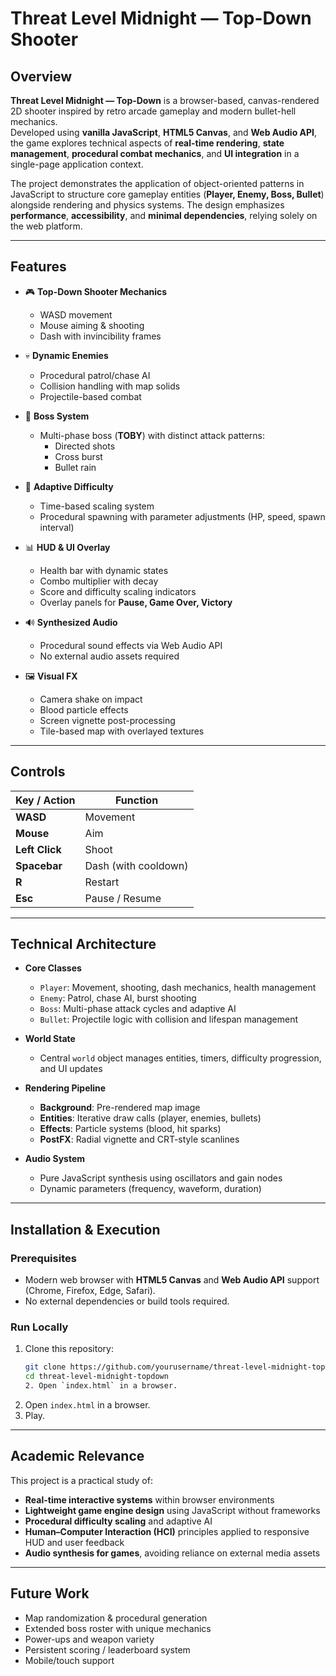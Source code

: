 # Threat Level Midnight — Top-Down Shooter

## Overview  
**Threat Level Midnight — Top-Down** is a browser-based, canvas-rendered 2D shooter inspired by retro arcade gameplay and modern bullet-hell mechanics.  
Developed using **vanilla JavaScript**, **HTML5 Canvas**, and **Web Audio API**, the game explores technical aspects of **real-time rendering**, **state management**, **procedural combat mechanics**, and **UI integration** in a single-page application context.

The project demonstrates the application of object-oriented patterns in JavaScript to structure core gameplay entities (**Player, Enemy, Boss, Bullet**) alongside rendering and physics systems. The design emphasizes **performance**, **accessibility**, and **minimal dependencies**, relying solely on the web platform.

---

## Features  

- 🎮 **Top-Down Shooter Mechanics**  
  - WASD movement  
  - Mouse aiming & shooting  
  - Dash with invincibility frames  

- 💀 **Dynamic Enemies**  
  - Procedural patrol/chase AI  
  - Collision handling with map solids  
  - Projectile-based combat  

- 👹 **Boss System**  
  - Multi-phase boss (**TOBY**) with distinct attack patterns:  
    - Directed shots  
    - Cross burst  
    - Bullet rain  

- 🧠 **Adaptive Difficulty**  
  - Time-based scaling system  
  - Procedural spawning with parameter adjustments (HP, speed, spawn interval)  

- 📊 **HUD & UI Overlay**  
  - Health bar with dynamic states  
  - Combo multiplier with decay  
  - Score and difficulty scaling indicators  
  - Overlay panels for **Pause, Game Over, Victory**  

- 🔊 **Synthesized Audio**  
  - Procedural sound effects via Web Audio API  
  - No external audio assets required  

- 🖼️ **Visual FX**  
  - Camera shake on impact  
  - Blood particle effects  
  - Screen vignette post-processing  
  - Tile-based map with overlayed textures  

---

## Controls  

| Key / Action   | Function   |
|----------------|------------|
| **WASD**       | Movement   |
| **Mouse**      | Aim        |
| **Left Click** | Shoot      |
| **Spacebar**   | Dash (with cooldown) |
| **R**          | Restart    |
| **Esc**        | Pause / Resume |

---

## Technical Architecture  

- **Core Classes**  
  - `Player`: Movement, shooting, dash mechanics, health management  
  - `Enemy`: Patrol, chase AI, burst shooting  
  - `Boss`: Multi-phase attack cycles and adaptive AI  
  - `Bullet`: Projectile logic with collision and lifespan management  

- **World State**  
  - Central `world` object manages entities, timers, difficulty progression, and UI updates  

- **Rendering Pipeline**  
  - **Background**: Pre-rendered map image  
  - **Entities**: Iterative draw calls (player, enemies, bullets)  
  - **Effects**: Particle systems (blood, hit sparks)  
  - **PostFX**: Radial vignette and CRT-style scanlines  

- **Audio System**  
  - Pure JavaScript synthesis using oscillators and gain nodes  
  - Dynamic parameters (frequency, waveform, duration)  

---

## Installation & Execution  

### Prerequisites  
- Modern web browser with **HTML5 Canvas** and **Web Audio API** support (Chrome, Firefox, Edge, Safari).  
- No external dependencies or build tools required.  

### Run Locally  
1. Clone this repository:  
   ```bash
   git clone https://github.com/yourusername/threat-level-midnight-topdown.git
   cd threat-level-midnight-topdown
   2. Open `index.html` in a browser.
2. Open `index.html` in a browser.
3. Play.  

---

## Academic Relevance  

This project is a practical study of:  
- **Real-time interactive systems** within browser environments  
- **Lightweight game engine design** using JavaScript without frameworks  
- **Procedural difficulty scaling** and adaptive AI  
- **Human–Computer Interaction (HCI)** principles applied to responsive HUD and user feedback  
- **Audio synthesis for games**, avoiding reliance on external media assets  

---

## Future Work  

- Map randomization & procedural generation  
- Extended boss roster with unique mechanics  
- Power-ups and weapon variety  
- Persistent scoring / leaderboard system  
- Mobile/touch support  

